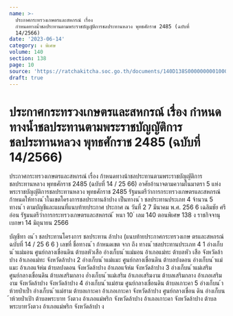 ```yaml
---
name: >-
  ประกาศกระทรวงเกษตรและสหกรณ์ เรื่อง
  กำหนดทางน้ำชลประทานตามพระราชบัญญัติการชลประทานหลวง พุทธศักราช 2485 (ฉบับที่
  14/2566)
date: '2023-06-14'
category: ง พิเศษ
volume: 140
section: 138
page: 10
source: 'https://ratchakitcha.soc.go.th/documents/140D138S0000000001000.pdf'
draft: true
---
```


# ประกาศกระทรวงเกษตรและสหกรณ์ เรื่อง กำหนดทางน้ำชลประทานตามพระราชบัญญัติการชลประทานหลวง พุทธศักราช 2485 (ฉบับที่ 14/2566)

ประกาศกระทรวงเกษตรและสหกรณ์ เรื่อง ก้าหนดทางน้าชลประทานตามพระราชบัญญัติการชลประทานหลวง พุทธศักราช 2485 (ฉบับที่ 14 / 25 66) อาศัยอ้านาจตามความในมาตรา 5 แห่งพระราชบัญญัติการชลประทานหลวง พุทธศักราช 2485 รัฐมนตรีว่าการกระทรวงเกษตรและสหกรณ์ ก้าหนดให้ทางน ้าในเขตโครงการชลประทานล้าปาง เป็นทางน ้า ชลประทานประเภท 4 จ้านวน 5 ทางน ้า ตามบัญชีและแผนที่แนบท้ายประกาศ ประกาศ ณ วันที่ 2 7 มีนาคม พ.ศ. 256 6 เฉลิมชัย ศรีอ่อน รัฐมนตรีว่าการกระทรวงเกษตรและสหกรณ์ ้ หนา 10 ่ เลม 140 ตอนพิเศษ 138 ง ราชกิจจานุเบกษา 14 มิถุนายน 2566

บัญชีทา งน ้า ชลประทานโครงการ ชลประทาน ล้าปาง (แนบท้ายประกาศกระทรวงเกษ ตรและสหกรณ์ ฉบับที่ 14 / 25 6 6 ) เลขที่ ชื่อทางน ้า ก้าหนดเขต จาก ถึง ทางน ้าชลประทานประเภท 4 1 อ่างเก็บน ้าแม่มอน ศูนย์กลางเขื่อนดิน ต้าบลหัวเสือ อ่างเก็บน ้าแม่มอน อ้าเภอแม่ทะ ต้าบลหัว เสือ จังหวัดล้าปาง อ้าเภอแม่ทะ จังหวัดล้าปาง 2 อ่างเก็บน ้าแม่แมะ ศูนย์กลางเขื่อนดิน ต้าบลปงดอน อ่างเก็บน ้าแม่แมะ อ้าเภอแจ้ห่ม ต้าบลปงดอน จังหวัดล้าปาง อ้าเภอแจ้ห่ม จังหวัดล้าปาง 3 อ่างเก็บน ้าแม่เสริม ศูนย์กลางเขื่อนดิน ต้าบลเสริมกลาง อ่ำงเก็บน ้าแม่เสริม อ้าเภอเสริมงาม ต้าบลเสริมกลาง อ้าเภอเสริมงาม จังหวัดล้าปาง จังหวัดล้าปาง 4 อ่างเก็บน ้าแม่ฮาม ศูนย์กลางเขื่อนดิน ต้าบลเกาะคา 5 อ่างเก็บน ้าห้วยป่าเป้ำ อ่างเก็บน ้าแม่ฮาม ต้าบลเกาะคา อ้าเภอเกาะคา จังหวัดล้าปาง ศูนย์กลางเขื่อน ดิน อ่างเก็บน ้าห้วยป่าเป้า ต้าบลพระบาท วังตวง อ้าเภอแม่พริก จังหวัดล้าปาง อ้าเภอเกาะคา จังหวัดล้าปาง ต้าบลพระบาทวังตวง อ้าเภอแม่พริก จังหวัดล้าปา ง









